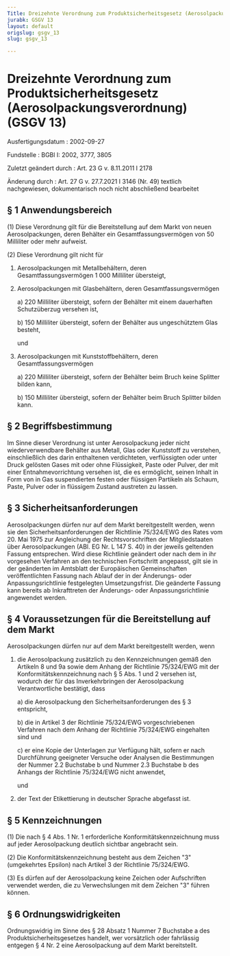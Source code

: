 ```yaml
---
Title: Dreizehnte Verordnung zum Produktsicherheitsgesetz (Aerosolpackungsverordnung)
jurabk: GSGV 13
layout: default
origslug: gsgv_13
slug: gsgv_13

---
```


# Dreizehnte Verordnung zum Produktsicherheitsgesetz (Aerosolpackungsverordnung) (GSGV 13)

Ausfertigungsdatum
:   2002-09-27

Fundstelle
:   BGBl I: 2002, 3777, 3805

Zuletzt geändert durch
:   Art. 23 G v. 8.11.2011 I 2178

Änderung durch
:   Art. 27 G v. 27.7.2021 I 3146 (Nr. 49) textlich nachgewiesen, dokumentarisch noch nicht abschließend bearbeitet


## § 1 Anwendungsbereich

(1) Diese Verordnung gilt für die Bereitstellung auf dem Markt von
neuen Aerosolpackungen, deren Behälter ein Gesamtfassungsvermögen von
50 Milliliter oder mehr aufweist.

(2) Diese Verordnung gilt nicht für

1.  Aerosolpackungen mit Metallbehältern, deren Gesamtfassungsvermögen
    1 000 Milliliter übersteigt,


2.  Aerosolpackungen mit Glasbehältern, deren Gesamtfassungsvermögen

    a)  220 Milliliter übersteigt, sofern der Behälter mit einem dauerhaften
        Schutzüberzug versehen ist,


    b)  150 Milliliter übersteigt, sofern der Behälter aus ungeschütztem Glas
        besteht,




    und


3.  Aerosolpackungen mit Kunststoffbehältern, deren Gesamtfassungsvermögen

    a)  220 Milliliter übersteigt, sofern der Behälter beim Bruch keine
        Splitter bilden kann,


    b)  150 Milliliter übersteigt, sofern der Behälter beim Bruch Splitter
        bilden kann.








## § 2 Begriffsbestimmung

Im Sinne dieser Verordnung ist unter Aerosolpackung jeder nicht
wiederverwendbare Behälter aus Metall, Glas oder Kunststoff zu
verstehen, einschließlich des darin enthaltenen verdichteten,
verflüssigten oder unter Druck gelösten Gases mit oder ohne
Flüssigkeit, Paste oder Pulver, der mit einer Entnahmevorrichtung
versehen ist, die es ermöglicht, seinen Inhalt in Form von in Gas
suspendierten festen oder flüssigen Partikeln als Schaum, Paste,
Pulver oder in flüssigem Zustand austreten zu lassen.


## § 3 Sicherheitsanforderungen

Aerosolpackungen dürfen nur auf dem Markt bereitgestellt werden, wenn
sie den Sicherheitsanforderungen der Richtlinie 75/324/EWG des Rates
vom 20. Mai 1975 zur Angleichung der Rechtsvorschriften der
Mitgliedstaaten über Aerosolpackungen (ABl. EG Nr. L 147 S. 40) in der
jeweils geltenden Fassung entsprechen. Wird diese Richtlinie geändert
oder nach dem in ihr vorgesehen Verfahren an den technischen
Fortschritt angepasst, gilt sie in der geänderten im Amtsblatt der
Europäischen Gemeinschaften veröffentlichten Fassung nach Ablauf der
in der Änderungs- oder Anpassungsrichtlinie festgelegten
Umsetzungsfrist. Die geänderte Fassung kann bereits ab Inkrafttreten
der Änderungs- oder Anpassungsrichtlinie angewendet werden.


## § 4 Voraussetzungen für die Bereitstellung auf dem Markt

Aerosolpackungen dürfen nur auf dem Markt bereitgestellt werden, wenn

1.  die Aerosolpackung zusätzlich zu den Kennzeichnungen gemäß den
    Artikeln 8 und 9a sowie dem Anhang der Richtlinie 75/324/EWG mit der
    Konformitätskennzeichnung nach § 5 Abs. 1 und 2 versehen ist, wodurch
    der für das Inverkehrbringen der Aerosolpackung Verantwortliche
    bestätigt, dass

    a)  die Aerosolpackung den Sicherheitsanforderungen des § 3 entspricht,


    b)  die in Artikel 3 der Richtlinie 75/324/EWG vorgeschriebenen Verfahren
        nach dem Anhang der Richtlinie 75/324/EWG eingehalten sind und


    c)  er eine Kopie der Unterlagen zur Verfügung hält, sofern er nach
        Durchführung geeigneter Versuche oder Analysen die Bestimmungen der
        Nummer 2.2 Buchstabe b und Nummer 2.3 Buchstabe b des Anhangs der
        Richtlinie 75/324/EWG nicht anwendet,




    und


2.  der Text der Etikettierung in deutscher Sprache abgefasst ist.





## § 5 Kennzeichnungen

(1) Die nach § 4 Abs. 1 Nr. 1 erforderliche Konformitätskennzeichnung
muss auf jeder Aerosolpackung deutlich sichtbar angebracht sein.

(2) Die Konformitätskennzeichnung besteht aus dem Zeichen "3"
(umgekehrtes Epsilon) nach Artikel 3 der Richtlinie 75/324/EWG.

(3) Es dürfen auf der Aerosolpackung keine Zeichen oder Aufschriften
verwendet werden, die zu Verwechslungen mit dem Zeichen "3" führen
können.


## § 6 Ordnungswidrigkeiten

Ordnungswidrig im Sinne des § 28 Absatz 1 Nummer 7 Buchstabe a des
Produktsicherheitsgesetzes handelt, wer vorsätzlich oder fahrlässig
entgegen § 4 Nr. 2 eine Aerosolpackung auf dem Markt bereitstellt.

